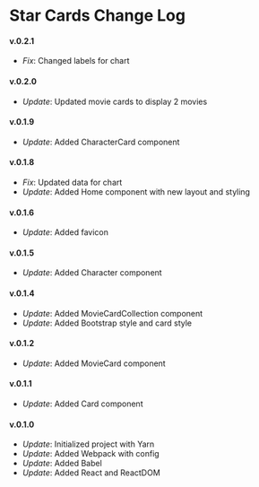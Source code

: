 # Star Cards Change Log

#### v.0.2.1
* *Fix*: Changed labels for chart

#### v.0.2.0
* *Update*: Updated movie cards to display 2 movies

#### v.0.1.9
* *Update*: Added CharacterCard component 

#### v.0.1.8
* *Fix*: Updated data for chart
* *Update*: Added Home component with new layout and styling

#### v.0.1.6
* *Update*: Added favicon

#### v.0.1.5
* *Update*: Added Character component

#### v.0.1.4
* *Update*: Added MovieCardCollection component
* *Update*: Added Bootstrap style and card style

#### v.0.1.2
* *Update*: Added MovieCard component

#### v.0.1.1
* *Update*: Added Card component

#### v.0.1.0
* *Update*: Initialized project with Yarn
* *Update*: Added Webpack with config
* *Update*: Added Babel
* *Update*: Added React and ReactDOM
